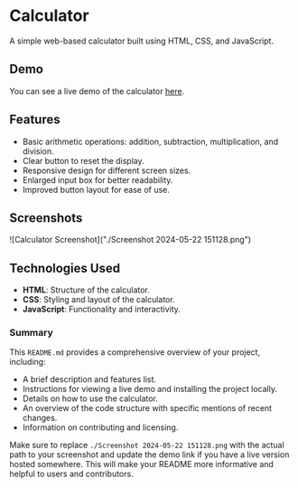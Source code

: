 # Calculator

A simple web-based calculator built using HTML, CSS, and JavaScript.

## Demo

You can see a live demo of the calculator [here](https://rajendraprasath307.github.io/JavaScript_calculator/).

## Features

- Basic arithmetic operations: addition, subtraction, multiplication, and division.
- Clear button to reset the display.
- Responsive design for different screen sizes.
- Enlarged input box for better readability.
- Improved button layout for ease of use.

## Screenshots

![Calculator Screenshot]("./Screenshot 2024-05-22 151128.png")

## Technologies Used

- **HTML**: Structure of the calculator.
- **CSS**: Styling and layout of the calculator.
- **JavaScript**: Functionality and interactivity.

### Summary

This `README.md` provides a comprehensive overview of your project, including:
- A brief description and features list.
- Instructions for viewing a live demo and installing the project locally.
- Details on how to use the calculator.
- An overview of the code structure with specific mentions of recent changes.
- Information on contributing and licensing.

Make sure to replace `./Screenshot 2024-05-22 151128.png` with the actual path to your screenshot and update the demo link if you have a live version hosted somewhere. This will make your README more informative and helpful to users and contributors.
